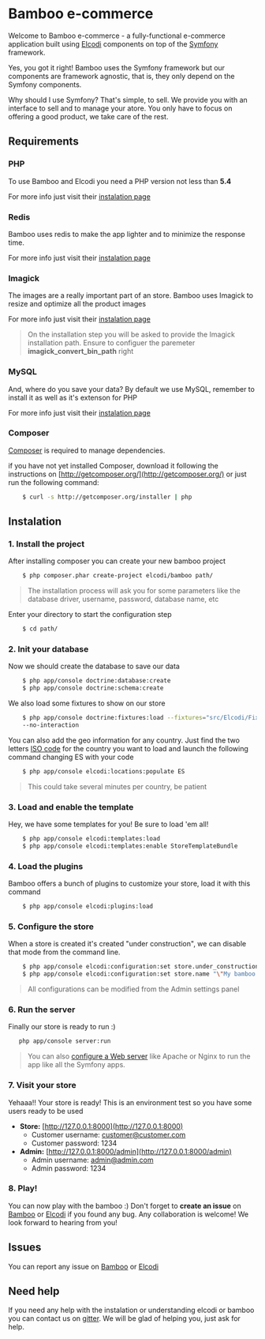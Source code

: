Bamboo e-commerce
=================

Welcome to Bamboo e-commerce - a fully-functional e-commerce application built
using [Elcodi] components on top of the
[Symfony] framework.

Yes, you got it right! Bamboo uses the Symfony framework but our components are
framework agnostic, that is, they only depend on the Symfony components.

Why should I use Symfony?
That's simple, to sell. We provide you with an interface to sell and to manage
your atore. You only have to focus on offering a good product, we take care of
the rest.

Requirements
------------------

### PHP
To use Bamboo and Elcodi you need a PHP version not less than **5.4**

For more info just visit their
[instalation page](http://php.net/manual/en/install.php)

### Redis
Bamboo uses redis to make the app lighter and to minimize the response time.

For more info just visit their
[instalation page](http://redis.io/topics/quickstart)

### Imagick
The images are a really important part of an store. Bamboo uses Imagick to
resize and optimize all the product images

For more info just visit their
[instalation page](http://php.net/manual/en/imagick.setup.php)

> On the installation step you will be asked to provide the Imagick installation
> path. Ensure to configuer the paremeter **imagick_convert_bin_path** right

### MySQL
And, where do you save your data? By default we use MySQL, remember to install
it as well as it's extenson for PHP

For more info just visit their
[instalation page](http://dev.mysql.com/doc/refman/5.1/en/installing.html)

### Composer
[Composer] is required to manage dependencies.

if you have not yet installed Composer, download it following the instructions
on [http://getcomposer.org/](http://getcomposer.org/) or just run the following
command:

```bash
    $ curl -s http://getcomposer.org/installer | php
```

Instalation
------------------

### 1. Install the project

After installing composer you can create your new bamboo project

```bash
    $ php composer.phar create-project elcodi/bamboo path/
```

> The installation process will ask you for some parameters like the database
> driver, username, password, database name, etc

Enter your directory to start the configuration step

```bash
    $ cd path/
```

### 2. Init your database

Now we should create the database to save our data

```bash
    $ php app/console doctrine:database:create
    $ php app/console doctrine:schema:create
```

We also load some fixtures to show on our store

```bash
    $ php app/console doctrine:fixtures:load --fixtures="src/Elcodi/Fixtures"
    --no-interaction
```

You can also add the geo information for any country. Just find the two letters
[ISO code](http://en.wikipedia.org/wiki/ISO_3166-1#Current_codes) for the
country you want to load and launch the following command changing ES with your
code

```bash
    $ php app/console elcodi:locations:populate ES
```

> This could take several minutes per country, be patient

### 3. Load and enable the template

Hey, we have some templates for you! Be sure to load 'em all!

```bash
    $ php app/console elcodi:templates:load
    $ php app/console elcodi:templates:enable StoreTemplateBundle
```

### 4. Load the plugins

Bamboo offers a bunch of plugins to customize your store, load it with this
command

```bash
    $ php app/console elcodi:plugins:load
```

### 5. Configure the store

When a store is created it's created "under construction", we can disable that
mode from the command line.

```bash
    $ php app/console elcodi:configuration:set store.under_construction "0"
    $ php app/console elcodi:configuration:set store.name "\"My bamboo store\""
```

> All configurations can be modified from the Admin settings panel

### 6. Run the server

Finally our store is ready to run :)

```bash
   php app/console server:run
```

> You can also [configure a Web server] like Apache or Nginx to run the app like
> all the Symfony apps.

### 7. Visit your store

Yehaaa!! Your store is ready!
This is an environment test so you have some users ready to be used

- **Store:** [http://127.0.0.1:8000](http://127.0.0.1:8000)
    - Customer username: customer@customer.com
    - Customer password: 1234
- **Admin:** [http://127.0.0.1:8000/admin](http://127.0.0.1:8000/admin)
    - Admin username: admin@admin.com
    - Admin password: 1234

### 8. Play!

You can now play with the bamboo :)
Don't forget to **create an issue** on
[Bamboo](https://github.com/elcodi/bamboo/issues) or
[Elcodi](https://github.com/elcodi/elcodi/issues) if you found any bug.
Any collaboration is welcome! We look forward to hearing from you!

Issues
------------------

You can report any issue on [Bamboo](https://github.com/elcodi/bamboo/issues) or
[Elcodi](https://github.com/elcodi/elcodi/issues)

Need help
------------------

If you need any help with the instalation or understanding elcodi or bamboo you
can contact us on [gitter](https://gitter.im/elcodi/elcodi).
We will be glad of helping you, just ask for help.


[Composer]: http://getcomposer.org/
[Symfony]: http://symfony.com
[Elcodi]: https://github.com/elcodi/elcodi
[configure a Web server]: http://symfony.com/doc/current/cookbook/configuration/web_server_configuration.html
